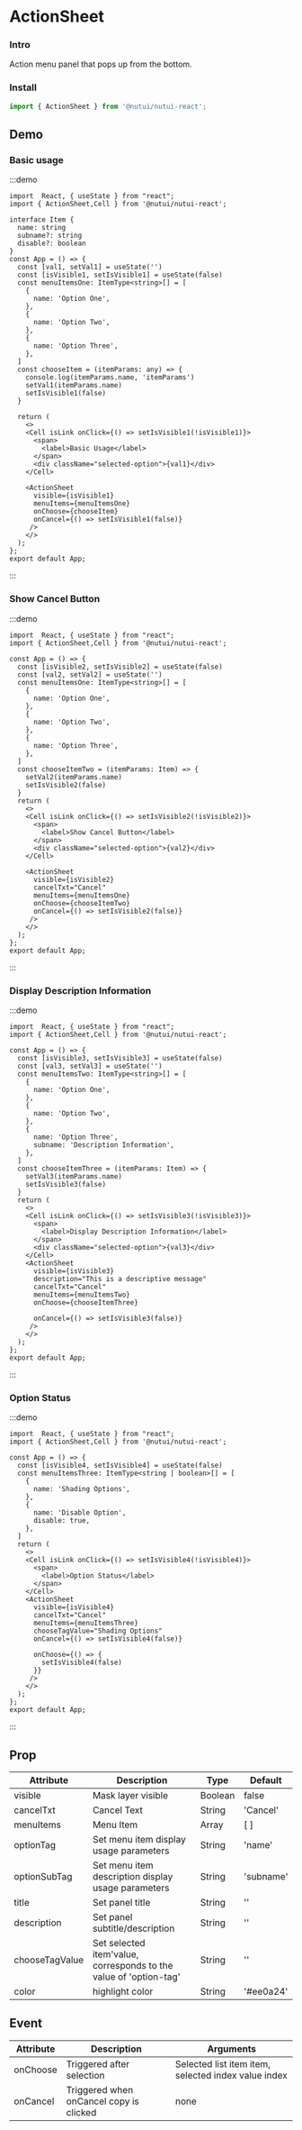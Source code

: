 # ActionSheet 


### Intro
Action menu panel that pops up from the bottom.

### Install

```ts
import { ActionSheet } from '@nutui/nutui-react';
```
## Demo

### Basic usage

:::demo
```tsx
import  React, { useState } from "react";
import { ActionSheet,Cell } from '@nutui/nutui-react';

interface Item {
  name: string
  subname?: string
  disable?: boolean
}
const App = () => {
  const [val1, setVal1] = useState('')
  const [isVisible1, setIsVisible1] = useState(false)
  const menuItemsOne: ItemType<string>[] = [
    {
      name: 'Option One',
    },
    {
      name: 'Option Two',
    },
    {
      name: 'Option Three',
    },
  ]
  const chooseItem = (itemParams: any) => {
    console.log(itemParams.name, 'itemParams')
    setVal1(itemParams.name)
    setIsVisible1(false)
  }

  return ( 
    <>   
    <Cell isLink onClick={() => setIsVisible1(!isVisible1)}>
      <span>
        <label>Basic Usage</label>
      </span>
      <div className="selected-option">{val1}</div>
    </Cell>
            
    <ActionSheet
      visible={isVisible1}
      menuItems={menuItemsOne}
      onChoose={chooseItem}
      onCancel={() => setIsVisible1(false)}
     />
    </>
  );
};  
export default App;

```
:::
### Show Cancel Button

:::demo
```tsx
import  React, { useState } from "react";
import { ActionSheet,Cell } from '@nutui/nutui-react';

const App = () => {
  const [isVisible2, setIsVisible2] = useState(false)
  const [val2, setVal2] = useState('')
  const menuItemsOne: ItemType<string>[] = [
    {
      name: 'Option One',
    },
    {
      name: 'Option Two',
    },
    {
      name: 'Option Three',
    },
  ]
  const chooseItemTwo = (itemParams: Item) => {
    setVal2(itemParams.name)
    setIsVisible2(false)
  }
  return ( 
    <>   
    <Cell isLink onClick={() => setIsVisible2(!isVisible2)}>
      <span>
        <label>Show Cancel Button</label>
      </span>
      <div className="selected-option">{val2}</div>
    </Cell>
            
    <ActionSheet
      visible={isVisible2}
      cancelTxt="Cancel"
      menuItems={menuItemsOne}
      onChoose={chooseItemTwo}
      onCancel={() => setIsVisible2(false)}
     />
    </>
  );
};  
export default App;

```
:::
### Display Description Information

:::demo
```tsx
import  React, { useState } from "react";
import { ActionSheet,Cell } from '@nutui/nutui-react';

const App = () => {
  const [isVisible3, setIsVisible3] = useState(false)
  const [val3, setVal3] = useState('')
  const menuItemsTwo: ItemType<string>[] = [
    {
      name: 'Option One',
    },
    {
      name: 'Option Two',
    },
    {
      name: 'Option Three',
      subname: 'Description Information',
    },
  ]
  const chooseItemThree = (itemParams: Item) => {
    setVal3(itemParams.name)
    setIsVisible3(false)
  }
  return ( 
    <>   
    <Cell isLink onClick={() => setIsVisible3(!isVisible3)}>
      <span>
        <label>Display Description Information</label>
      </span>
      <div className="selected-option">{val3}</div>
    </Cell>
    <ActionSheet
      visible={isVisible3}
      description="This is a descriptive message"
      cancelTxt="Cancel"
      menuItems={menuItemsTwo}
      onChoose={chooseItemThree}
      
      onCancel={() => setIsVisible3(false)}
     />
    </>
  );
};  
export default App;

```
:::
### Option Status

:::demo
```tsx
import  React, { useState } from "react";
import { ActionSheet,Cell } from '@nutui/nutui-react';

const App = () => {
  const [isVisible4, setIsVisible4] = useState(false)
  const menuItemsThree: ItemType<string | boolean>[] = [
    {
      name: 'Shading Options',
    },
    {
      name: 'Disable Option',
      disable: true,
    },
  ]
  return ( 
    <>   
    <Cell isLink onClick={() => setIsVisible4(!isVisible4)}>
      <span>
        <label>Option Status</label>
      </span>
    </Cell>
    <ActionSheet
      visible={isVisible4}
      cancelTxt="Cancel"
      menuItems={menuItemsThree}
      chooseTagValue="Shading Options"
      onCancel={() => setIsVisible4(false)}
      
      onChoose={() => {
        setIsVisible4(false)
      }}
     />
    </>
  );
};  
export default App;

```
:::

## Prop

| Attribute             | Description                                   | Type    | Default    |
|------------------|----------------------------------------|---------|-----------|
| visible       | Mask layer visible  | Boolean | false     |
| cancelTxt       | Cancel Text                               | String  | 'Cancel'    |
| menuItems       | Menu Item                                 | Array   | [ ]       |
| optionTag       | Set menu item display usage parameters                 | String  | 'name'    |
| optionSubTag   | Set menu item description display usage parameters             | String  | 'subname' |
| title            | Set panel title                         | String  | ''        |
| description      | Set panel subtitle/description                  | String  | ''        |
| chooseTagValue | Set selected item'value, corresponds to the value of 'option-tag' | String  | ''        |
| color            | highlight color                               | String  | '#ee0a24' |


## Event

| Attribute   | Description               | Arguments                          |
|--------|--------------------|-----------------------------------|
| onChoose | Triggered after selection       | Selected list item item, selected index value index |
| onCancel | Triggered when onCancel copy is clicked | none                                |
